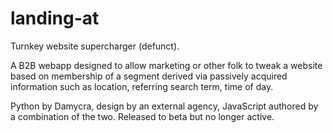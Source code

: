 landing-at
==========

Turnkey website supercharger (defunct).

A B2B webapp designed to allow marketing or other folk to tweak a website based on membership of a segment derived via passively acquired information such as location, referring search term, time of day.

Python by Damycra, design by an external agency, JavaScript authored by a combination of the two. Released to beta but no longer active. 
